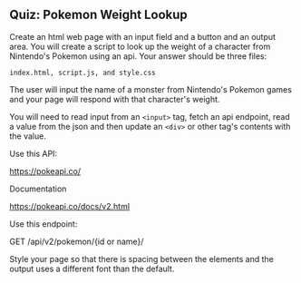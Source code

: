 ## Quiz: Pokemon Weight Lookup

Create an html web page with an input field and a button and an output area. 
You will create a script to look up the weight of a character from Nintendo's
Pokemon using an api. Your answer should be three files: 

`index.html, script.js, and style.css`

The user will input the name of a monster from Nintendo's Pokemon games and
your page will respond with that character's weight.

You will need to read input from an `<input>` tag, fetch an api endpoint, 
read a value from the json and then update an `<div>` or other tag's contents 
with the value.

Use this API:

https://pokeapi.co/

Documentation

https://pokeapi.co/docs/v2.html

Use this endpoint:

GET /api/v2/pokemon/{id or name}/

Style your page so that there is spacing between the elements and the output
uses a different font than the default.
